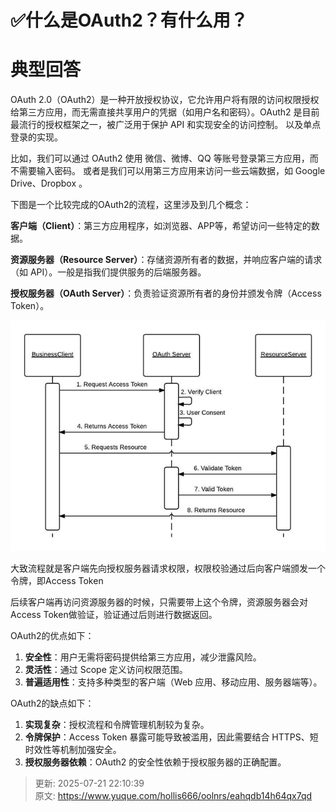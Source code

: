 # ✅什么是OAuth2？有什么用？

# 典型回答
OAuth 2.0（OAuth2）是一种开放授权协议，它允许用户将有限的访问权限授权给第三方应用，而无需直接共享用户的凭据（如用户名和密码）。OAuth2 是目前最流行的授权框架之一，被广泛用于保护 API 和实现安全的访问控制。 以及单点登录的实现。



比如，我们可以通过 OAuth2 使用 微信、微博、QQ 等账号登录第三方应用，而不需要输入密码。  或者是我们可以用第三方应用来访问一些云端数据，如 Google Drive、Dropbox 。



下图是一个比较完成的OAuth2的流程，这里涉及到几个概念：



**客户端（Client）**：第三方应用程序，如浏览器、APP等，希望访问一些特定的数据。



**资源服务器（Resource Server）**：存储资源所有者的数据，并响应客户端的请求（如 API）。一般是指我们提供服务的后端服务器。



**授权服务器（OAuth Server）**：负责验证资源所有者的身份并颁发令牌（Access Token）。



![1731728914063-a6295a6d-d462-4035-a654-5ae1fc081f0e.png](./img/GW-5cLit7R-PBzVH/1731728914063-a6295a6d-d462-4035-a654-5ae1fc081f0e-679546.png)



大致流程就是客户端先向授权服务器请求权限，权限校验通过后向客户端颁发一个令牌，即Access Token



后续客户端再访问资源服务器的时候，只需要带上这个令牌，资源服务器会对Access Token做验证，验证通过后则进行数据返回。



OAuth2的优点如下：

1. **安全性**：用户无需将密码提供给第三方应用，减少泄露风险。
2. **灵活性**：通过 Scope 定义访问权限范围。
3. **普遍适用性**：支持多种类型的客户端（Web 应用、移动应用、服务器端等）。



OAuth2的缺点如下：

1. **实现复杂**：授权流程和令牌管理机制较为复杂。
2. **令牌保护**：Access Token 暴露可能导致被滥用，因此需要结合 HTTPS、短时效性等机制加强安全。
3. **授权服务器依赖**：OAuth2 的安全性依赖于授权服务器的正确配置。



> 更新: 2025-07-21 22:10:39  
> 原文: <https://www.yuque.com/hollis666/oolnrs/eahqdb14h64qx7qd>